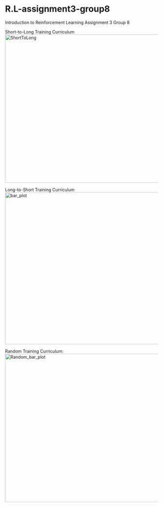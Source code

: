# R.L-assignment3-group8
Introduction to Reinforcement Learning 
Assignment 3 Group 8


Short-to-Long Training Curriculum
<img width="695" height="488" alt="ShortToLong" src="https://github.com/user-attachments/assets/d6158ee4-b793-4b40-8eae-b1730bd49e33" />

Long-to-Short Training Curriculum
<img width="800" height="500" alt="bar_plot" src="https://github.com/user-attachments/assets/48809538-dab4-4a77-9640-9d7dfc6e8038" />

Random Training Curriculum:
<img width="695" height="488" alt="Random_bar_plot" src="https://github.com/user-attachments/assets/f0dc26c1-63d6-4bc8-901d-54d2a702227c" />
